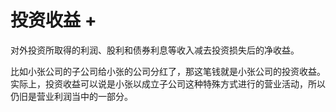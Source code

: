 # 投资收益 +

对外投资所取得的利润、股利和债券利息等收入减去投资损失后的净收益。

比如小张公司的子公司给小张的公司分红了，那这笔钱就是小张公司的投资收益。实际上，投资收益可以说是小张以成立子公司这种特殊方式进行的营业活动，所以仍旧是营业利润当中的一部分。
